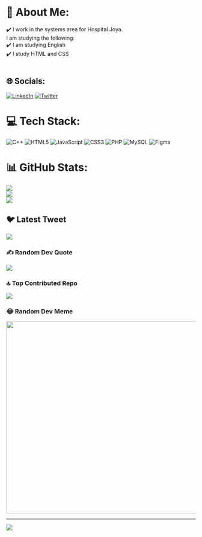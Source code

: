 # 💫 About Me:
✔️ I work in the systems area for Hospital Joya.<br>      I am studying the following:<br>✔️ I am studying English<br>✔️ I study HTML and CSS<br><br>


## 🌐 Socials:
[![LinkedIn](https://img.shields.io/badge/LinkedIn-%230077B5.svg?logo=linkedin&logoColor=white)](https://linkedin.com/in/emmanuelhernandezv) [![Twitter](https://img.shields.io/badge/Twitter-%231DA1F2.svg?logo=Twitter&logoColor=white)](https://twitter.com/hdzemmanuell) 

# 💻 Tech Stack:
![C++](https://img.shields.io/badge/c++-%2300599C.svg?style=flat&logo=c%2B%2B&logoColor=white) ![HTML5](https://img.shields.io/badge/html5-%23E34F26.svg?style=flat&logo=html5&logoColor=white) ![JavaScript](https://img.shields.io/badge/javascript-%23323330.svg?style=flat&logo=javascript&logoColor=%23F7DF1E) ![CSS3](https://img.shields.io/badge/css3-%231572B6.svg?style=flat&logo=css3&logoColor=white) ![PHP](https://img.shields.io/badge/php-%23777BB4.svg?style=flat&logo=php&logoColor=white) ![MySQL](https://img.shields.io/badge/mysql-%2300f.svg?style=flat&logo=mysql&logoColor=white) 	![Figma](https://img.shields.io/badge/figma-%23F24E1E.svg?style=flat&logo=figma&logoColor=white)
# 📊 GitHub Stats:
![](https://github-readme-stats.vercel.app/api?username=EmmanuelHdz01&theme=radical&hide_border=false&include_all_commits=false&count_private=false)<br/>
![](https://github-readme-streak-stats.herokuapp.com/?user=EmmanuelHdz01&theme=radical&hide_border=false)<br/>
![](https://github-readme-stats.vercel.app/api/top-langs/?username=EmmanuelHdz01&theme=radical&hide_border=false&include_all_commits=false&count_private=false&layout=compact)

## 🐦 Latest Tweet
[![](https://gtce.itsvg.in/api?username=hdzemmanuell)](https://github.com/VishwaGauravIn/github-twitter-card-embed)

### ✍️ Random Dev Quote
![](https://quotes-github-readme.vercel.app/api?type=horizontal&theme=radical)

### 🔝 Top Contributed Repo
![](https://github-contributor-stats.vercel.app/api?username=EmmanuelHdz01&limit=5&theme=dark&combine_all_yearly_contributions=true)

### 😂 Random Dev Meme
<img src="https://rm.up.railway.app/" width="512px"/>

---
[![](https://visitcount.itsvg.in/api?id=EmmanuelHdz01&icon=0&color=0)](https://visitcount.itsvg.in)

<!-- Proudly created with GPRM ( https://gprm.itsvg.in ) -->
